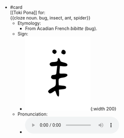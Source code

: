 - #card  
  [[Toki Pona]] for:  
  {{cloze noun. bug, insect, ant, spider}}
	- Etymology:
		- From Acadian French *bibitte* (bug).
	- Sign:
		- ![Pipi_-_sitelen_pona_in_Sonja_Lang's_handwriting.svg](../assets/Pipi_-_sitelen_pona_in_Sonja_Lang's_handwriting_1657538874453_0.svg){:width 200}
	- Pronunciation:
		- ![](../assets/Toki_Pona_-_jan_Lakuse_-_pipi_1657402622955_0.ogg)